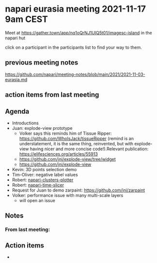 # napari eurasia meeting 2021-11-17 9am CEST

Meet at https://gather.town/app/nq1oQrNJ1UIQ5t01/imagesc-island in the napari hut

click on a participant in the participants list to find your way to them.

## previous meeting notes

https://github.com/napari/meeting-notes/blob/main/2021/2021-11-03-eurasia.md

## action items from last meeting


## Agenda

- Introductions
- Juan: explode-view prototype
    - Volker says this reminds him of Tissue Ripper: https://github.com/WhoIsJack/tissueRipper (remind is an understatement, it is the same thing, reinvented, but with explode-view having nicer and more concise code!).Relevant publication: https://elifesciences.org/articles/55913
    - https://github.com/jni/explode-view/tree/widget
    - https://github.com/jni/explode-view
- Kevin: 3D points selection demo
- Tim-Oliver: negative label values
- Robert: [napari-clusters-plotter](https://github.com/BiAPoL/napari-clusters-plotter)
- Robert: [napari-time-slicer](https://github.com/haesleinhuepf/napari-time-slicer/)
- Request for Juan to demo zarpaint: https://github.com/jni/zarpaint
- Volker: performance issue with many multi-scale layers
    - will open an issue 

Notes
-----

### From last meeting:





Action items
------------

- 
